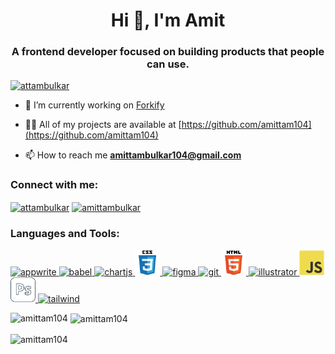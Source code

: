 <h1 align="center">Hi 👋, I'm Amit</h1>
<h3 align="center">A frontend developer focused on building products that people can use.</h3>


<p align="left"> <a href="https://twitter.com/attambulkar" target="blank"><img src="https://img.shields.io/twitter/follow/attambulkar?logo=twitter&style=for-the-badge" alt="attambulkar" /></a> </p>

- 🔭 I’m currently working on [Forkify](https://github.com/amittam104/Forkify)

- 👨‍💻 All of my projects are available at [https://github.com/amittam104](https://github.com/amittam104)

- 📫 How to reach me **amittambulkar104@gmail.com**

<h3 align="left">Connect with me:</h3>
<p align="left">
<a href="https://twitter.com/attambulkar" target="blank"><img align="center" src="https://raw.githubusercontent.com/rahuldkjain/github-profile-readme-generator/master/src/images/icons/Social/twitter.svg" alt="attambulkar" height="30" width="40" /></a>
<a href="https://linkedin.com/in/amittambulkar" target="blank"><img align="center" src="https://raw.githubusercontent.com/rahuldkjain/github-profile-readme-generator/master/src/images/icons/Social/linked-in-alt.svg" alt="amittambulkar" height="30" width="40" /></a>
</p>

<h3 align="left">Languages and Tools:</h3>
<p align="left"> <a href="https://appwrite.io" target="_blank" rel="noreferrer"> <img src="https://www.vectorlogo.zone/logos/appwriteio/appwriteio-icon.svg" alt="appwrite" width="40" height="40"/> </a> <a href="https://babeljs.io/" target="_blank" rel="noreferrer"> <img src="https://www.vectorlogo.zone/logos/babeljs/babeljs-icon.svg" alt="babel" width="40" height="40"/> </a> <a href="https://www.chartjs.org" target="_blank" rel="noreferrer"> <img src="https://www.chartjs.org/media/logo-title.svg" alt="chartjs" width="40" height="40"/> </a> <a href="https://www.w3schools.com/css/" target="_blank" rel="noreferrer"> <img src="https://raw.githubusercontent.com/devicons/devicon/master/icons/css3/css3-original-wordmark.svg" alt="css3" width="40" height="40"/> </a> <a href="https://www.figma.com/" target="_blank" rel="noreferrer"> <img src="https://www.vectorlogo.zone/logos/figma/figma-icon.svg" alt="figma" width="40" height="40"/> </a> <a href="https://git-scm.com/" target="_blank" rel="noreferrer"> <img src="https://www.vectorlogo.zone/logos/git-scm/git-scm-icon.svg" alt="git" width="40" height="40"/> </a> <a href="https://www.w3.org/html/" target="_blank" rel="noreferrer"> <img src="https://raw.githubusercontent.com/devicons/devicon/master/icons/html5/html5-original-wordmark.svg" alt="html5" width="40" height="40"/> </a> <a href="https://www.adobe.com/in/products/illustrator.html" target="_blank" rel="noreferrer"> <img src="https://www.vectorlogo.zone/logos/adobe_illustrator/adobe_illustrator-icon.svg" alt="illustrator" width="40" height="40"/> </a> <a href="https://developer.mozilla.org/en-US/docs/Web/JavaScript" target="_blank" rel="noreferrer"> <img src="https://raw.githubusercontent.com/devicons/devicon/master/icons/javascript/javascript-original.svg" alt="javascript" width="40" height="40"/> </a> <a href="https://www.photoshop.com/en" target="_blank" rel="noreferrer"> <img src="https://raw.githubusercontent.com/devicons/devicon/master/icons/photoshop/photoshop-line.svg" alt="photoshop" width="40" height="40"/> </a> <a href="https://tailwindcss.com/" target="_blank" rel="noreferrer"> <img src="https://www.vectorlogo.zone/logos/tailwindcss/tailwindcss-icon.svg" alt="tailwind" width="40" height="40"/> </a> </p>

<p><img align="left" src="https://github-readme-stats.vercel.app/api/top-langs?username=amittam104&show_icons=true&locale=en&layout=compact" alt="amittam104" /></p>

<p>&nbsp;<img align="center" src="https://github-readme-stats.vercel.app/api?username=amittam104&show_icons=true&locale=en" alt="amittam104" /></p>

<p><img align="center" src="https://github-readme-streak-stats.herokuapp.com/?user=amittam104&" alt="amittam104" /></p>

